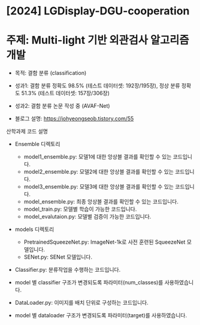 # [2024] LGDisplay-DGU-cooperation
# 주제: Multi-light 기반 외관검사 알고리즘 개발

- 목적: 결함 분류 (classification)

- 성과1: 결함 분류 정확도 98.5% (테스트 데이터셋: 192장/195장), 정상 분류 정확도 51.3% (테스트 데이터셋: 157장/306장)

- 성과2: 결함 분류 논문 작성 중 (AVAF-Net)

- 블로그 설명: https://johyeongseob.tistory.com/55

산학과제 코드 설명

- Ensemble 디렉토리
    - model1_ensemble.py: 모델1에 대한 앙상블 결과를 확인할 수 있는 코드입니다.
    - model2_ensemble.py: 모델2에 대한 앙상블 결과를 확인할 수 있는 코드입니다.
    - model3_ensemble.py: 모델3에 대한 앙상블 결과를 확인할 수 있는 코드입니다.
    - model_ensemble.py: 최종 앙상블 결과를 확인할 수 있는 코드입니다.
    - model_train.py: 모델별 학습이 가능한 코드입니다.
    - model_evalutaion.py: 모델별 검증이 가능한 코드입니다.

 - models 디렉토리
    - PretrainedSqueezeNet.py: ImageNet-1k로 사전 훈련된 SqueezeNet 모델입니다.
    - SENet.py: SENet 모델입니다.

 - Classifier.py: 분류작업을 수행하는 코드입니다.
  - model 별 classifier 구조가 변경되도록 파라미터(num_classes)를 사용하였습니다.

 - DataLoader.py: 이미지를 배치 단위로 구성하는 코드입니다.
  - model 별 dataloader 구조가 변경되도록 파라미터(target)를 사용하였습니다.
